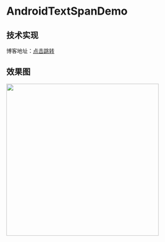 # AndroidTextSpanDemo




## 技术实现
博客地址：[点击跳转](https://tb-yangshu.github.io/2017/08/16/android-ReplacementSpan-use-md/)



## 效果图

<img src='http://qiniu.tder.xyz/673e44914942cf2f5e3f85853ec5c58d.png' width='400px' />
